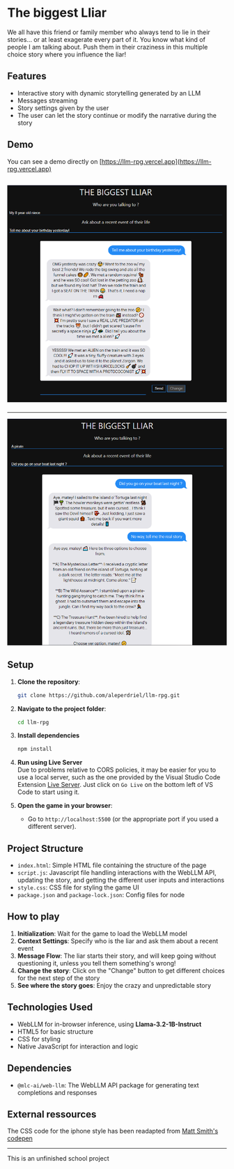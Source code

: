 # The biggest Lliar

We all have this friend or family member who always tend to lie in their stories... or at least exagerate every part of it. You know what kind of people I am talking about. Push them in their craziness in this multiple choice story where you influence the liar!

## Features

- Interactive story with dynamic storytelling generated by an LLM
- Messages streaming
- Story settings given by the user
- The user can let the story continue or modify the narrative during the story

## Demo
You can see a demo directly on [https://llm-rpg.vercel.app](https://llm-rpg.vercel.app)

![Demo of the app](images/lliar_screen_3.png)
----
----
![Demo of the app](images/lliar_screen_2.png)
## Setup

1. **Clone the repository**:
    ```bash
    git clone https://github.com/aleperdriel/llm-rpg.git
    ```
2. **Navigate to the project folder**:
    ```bash
    cd llm-rpg
    ```
3. **Install dependencies**
    ```bash
    npm install
    ```

4. **Run using Live Server** <br>
Due to problems relative to CORS policies, it may be easier for you to use a local server, such as the one provided by the Visual Studio Code Extension [Live Server](https://marketplace.visualstudio.com/items?itemName=ritwickdey.LiveServer). Just click on `Go Live` on the bottom left of VS Code to start using it.

5. **Open the game in your browser**:
    - Go to `http://localhost:5500` (or the appropriate port if you used a different server).


## Project Structure

- `index.html`: Simple HTML file containing the structure of the page
- `script.js`: Javascript file handling interactions with the WebLLM API, updating the story, and getting the different user inputs and interactions
- `style.css`: CSS file for styling the game UI
- `package.json` and `package-lock.json`: Config files for node

## How to play

1. **Initialization**: Wait for the game to load the WebLLM model
2. **Context Settings**: Specify who is the liar and ask them about a recent event
3. **Message Flow**: The liar starts their story, and will keep going without questioning it, unless you tell them something's wrong!
4. **Change the story**: Click on the "Change" button to get different choices for the next step of the story
5. **See where the story goes**: Enjoy the crazy and unpredictable story

## Technologies Used

- WebLLM for in-browser inference, using **Llama-3.2-1B-Instruct**
- HTML5 for basic structure
- CSS for styling
- Native JavaScript for interaction and logic

## Dependencies

- `@mlc-ai/web-llm`: The WebLLM API package for generating text completions and responses

## External ressources

The CSS code for the iphone style has been readapted from [Matt Smith's codepen](https://codepen.io/AllThingsSmitty/pen/jommGQ)

---
This is an unfinished school project

